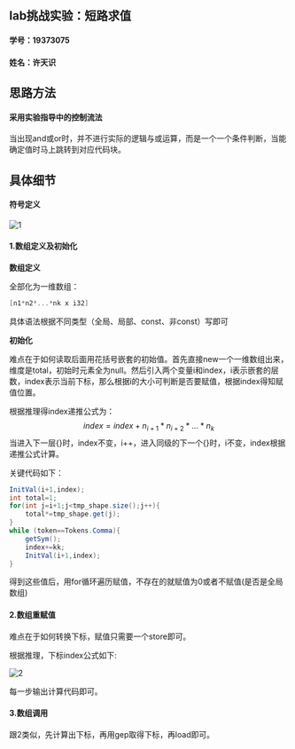 ## lab挑战实验：短路求值

#### 学号：19373075

#### 姓名：许天识

## 思路方法

#### 采用实验指导中的控制流法

当出现and或or时，并不进行实际的逻辑与或运算，而是一个一个条件判断，当能确定值时马上跳转到对应代码块。

## 具体细节

#### 符号定义

![1](D:\大三课件\编译原理\实验\images\1.png)

#### 1.数组定义及初始化

**数组定义**

全部化为一维数组：

```C
[n1*n2*...*nk x i32]
```

具体语法根据不同类型（全局、局部、const、非const）写即可

**初始化**

难点在于如何读取后面用花括号嵌套的初始值。首先直接new一个一维数组出来，维度是total，初始时元素全为null。然后引入两个变量i和index，i表示嵌套的层数，index表示当前下标，那么根据i的大小可判断是否要赋值，根据index得知赋值位置。

根据推理得index递推公式为：
$$
index=index+n_{i+1}*n_{i+2}*...*n_k
$$
当进入下一层{}时，index不变，i++，进入同级的下一个{}时，i不变，index根据递推公式计算。

关键代码如下：

```java
InitVal(i+1,index);
int total=1;
for(int j=i+1;j<tmp_shape.size();j++){
    total*=tmp_shape.get(j);
}
while (token==Tokens.Comma){
    getSym();
    index+=kk;
    InitVal(i+1,index);
}
```

得到这些值后，用for循环遍历赋值，不存在的就赋值为0或者不赋值(是否是全局数组)

#### 2.数组重赋值

难点在于如何转换下标，赋值只需要一个store即可。

根据推理，下标index公式如下:

![2](D:\大三课件\编译原理\实验\images\2.png)

每一步输出计算代码即可。

#### 3.数组调用

跟2类似，先计算出下标，再用gep取得下标，再load即可。

